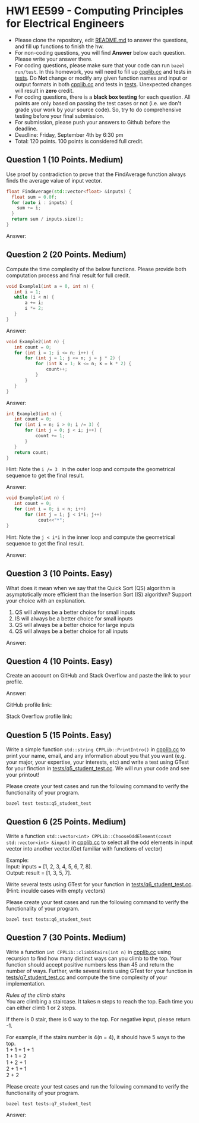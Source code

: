 
# HW1 EE599 - Computing Principles for Electrical Engineers

- Please clone the repository, edit [README.md](README.md) to answer the questions, and fill up functions to finish the hw.
- For non-coding questions, you will find **Answer** below each question. Please write your answer there.
- For coding questions, please make sure that your code can run ```bazel run/test```. In this homework, you will need to fill up [cpplib.cc](src/lib/cpplib.cc) and tests in [tests](tests). Do **Not** change or modify any given function names and input or output formats in both [cpplib.cc](src/lib/cpplib.cc) and tests in [tests](tests). Unexpected changes will result in **zero** credit.
- For coding questions, there is a **black box testing** for each question. All points are only based on passing the test cases or not (i.e. we don't grade your work by your source code). So, try to do comprehensive testing before your final submission.
- For submission, please push your answers to Github before the deadline.
- Deadline: Friday, September 4th by 6:30 pm
- Total: 120 points. 100 points is considered full credit.

## Question 1 (10 Points. Medium)

Use proof by contradiction to prove that the FindAverage function always finds the average value of input vector.

```cpp
float FindAverage(std::vector<float> &inputs) {
  float sum = 0.0f;
  for (auto i : inputs) {
    sum += i;
  }
  return sum / inputs.size();
}
```

Answer:

## Question 2 (20 Points. Medium)

Compute the time complexity of the below functions. Please provide both computation process and final result for full credit.

```cpp
void Example1(int a = 0, int n) {
   int i = 1;
   while (i < n) {
       a += i;
       i *= 2;
   }
}
```

Answer:

```cpp
void Example2(int n) {
   int count = 0;
   for (int i = 1; i <= n; i++) {
       for (int j = 1; j <= n; j = j * 2) {
           for (int k = 1; k <= n; k = k * 2) {
               count++;
           }
       }
   }
}
```

Answer:

```cpp
int Example3(int n) {
   int count = 0;
   for (int i = n; i > 0; i /= 3) {
       for (int j = 0; j < i; j++) {
           count += 1;
       }
   }
   return count;
}
```

Hint: Note the ```i /= 3 ``` in the outer loop and compute the geometrical sequence to get the final result.

Answer:

```cpp
void Example4(int n) {
   int count = 0;
   for (int i = 0; i < n; i++)
       for (int j = i; j < i*i; j++)
            cout<<"*";
}
```
Hint: Note the ```j < i*i``` in the inner loop and compute the geometrical sequence to get the final result.

Answer: 

## Question 3 (10 Points. Easy)

What does it mean when we say that the Quick Sort (QS) algorithm is asymptotically more efficient than the Insertion Sort (IS) algorithm? Support your choice with an explanation.

1. QS will always be a better choice for small inputs
2. IS will always be a better choice for small inputs
3. QS will always be a better choice for large inputs
4. QS will always be a better choice for all inputs

Answer:

## Question 4 (10 Points. Easy)

Create an account on GitHub and Stack Overflow and paste the link to your profile.

Answer:

GitHub profile link:

Stack Overflow profile link:

## Question 5 (15 Points. Easy)

Write a simple function ```std::string CPPLib::PrintIntro()``` in [cpplib.cc](src/lib/cpplib.cc) to print your name, email, and any information about you that you want (e.g. your major, your expertise, your interests, etc) and write a test using GTest for your finction in [tests/q5_student_test.cc](tests/q5_student_test.cc).
We will run your code and see your printout!

Please create your test cases and run the following command to verify the functionality of your program.
```
bazel test tests:q5_student_test
```

## Question 6 (25 Points. Medium)

 Write a function ```std::vector<int> CPPLib::ChooseOddElement(const std::vector<int> &input)``` in [cpplib.cc](src/lib/cpplib.cc) to select all the odd elements in input vector into another vector.(Get familiar with functions of vector)

Example:\
Input: inputs = [1, 2, 3, 4, 5, 6, 7, 8].\
Output: result = [1, 3, 5, 7].

Write several tests using GTest for your function in [tests/q6_student_test.cc](tests/q6_student_test.cc).\
(Hint: inculde cases with empty vectors)

Please create your test cases and run the following command to verify the functionality of your program.
```
bazel test tests:q6_student_test
```

## Question 7 (30 Points. Medium)

Write a function ```int CPPLib::climbStairs(int n)``` in [cpplib.cc](src/lib/cpplib.cc) using recursion to find how many distinct ways can you climb to the top. Your function should accept positive numbers less than 45 and return the number of ways. Further, write several tests using GTest for your function in [tests/q7_student_test.cc](tests/q7_student_test.cc) and compute the time complexity of your implementation.

*Rules of the climb stairs*\
You are climbing a staircase. It takes n steps to reach the top. Each time you can either climb 1 or 2 steps.

If there is 0 stair, there is 0 way to the top. For negative input, please return -1.

For example, if the stairs number is 4(n = 4), it should have 5 ways to the top.\
1 + 1 + 1 + 1\
1 + 1 + 2\
1 + 2 + 1\
2 + 1 + 1\
2 + 2

Please create your test cases and run the following command to verify the functionality of your program.
```
bazel test tests:q7_student_test
```

Answer:

